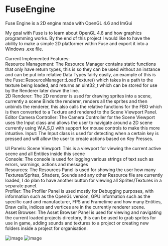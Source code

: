 # FuseEngine
Fuse Engine is a 2D engine made with OpenGL 4.6 and ImGui

My goal with Fuse is to learn about OpenGL 4.6 and how graphics programming works. By the end of this project I would like to have the ability to make a simple 2D platformer within Fuse and export it into a Windows .exe file.

Current Implemented Features:  
Resource Management: The Resource Manager contains static functions that only have return types, this is so they can be used without an instance and can be put into relative Data Types fairly easily, an example of this is the Fuse::ResourceManager::LoadTexture() which takes in a path to the texture being loaded, and returns an uint32_t which can be stored for use by the Renderer later down the line.  
2D Renderer: The 2D renderer is used for drawing sprites into a scene, currently a scene Binds the renderer, renders all the sprites and then unbinds the renderer, this also calls the relative functions for the FBO which is then converted to a Texture and rendered to the Scene Viewport Panel.  
Editor Camera Controller: The Camera Controller for the Scene Viewport uses the Input class and allows the user to navigate around a 2D scene currently using W,A,S,D with support for mouse controls to make this more intuative. 
Input: The Input class is used for detecting when a certain key is pressed and will allow the user to create actions based on Key Presses.  

UI Panels:
Scene Viewport: This is a viewport for viewing the current active scene and all Entities inside this scene  
Console: The console is used for logging various strings of text such as errors, warnings, actions and messages  
Resources: The Resources Panel is used for showing the user how many Textures/Sprites, Shaders, Sounds and any other Resource file are currently loaded, I do plan to have another button for viewing all Sprites/Textures in a separate panel.  
Profiler: The Profiler Panel is used mostly for Debugging purposes, with information such as the OpenGL version, GPU information such as the specific card and manufacturer, FPS and Frametime and how many Entities, Draw calls, indices and vertices are in the currently renderer scene.  
Asset Browser: The Asset Browser Panel is used for viewing and navigating the current loaded projects directory, this can be used to grab sprites for use in game, adding sounds and textures to a project or creating new folders inside a project for organisation.  

![image](https://user-images.githubusercontent.com/48921196/148675768-54376f28-f8fc-4551-9a14-7b28899ed1d1.png)
![image](https://user-images.githubusercontent.com/48921196/148676039-79872c4c-eb7f-4e7e-ac14-c767bb946cd5.png)

